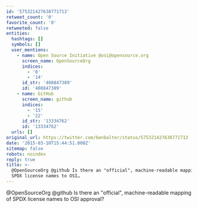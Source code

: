 ```yaml
---
id: '575321427638771713'
retweet_count: '0'
favorite_count: '0'
retweeted: false
entities:
  hashtags: []
  symbols: []
  user_mentions:
    - name: Open Source Initiative @osi@opensource.org
      screen_name: OpenSourceOrg
      indices:
        - '0'
        - '14'
      id_str: '408847389'
      id: '408847389'
    - name: GitHub
      screen_name: github
      indices:
        - '15'
        - '22'
      id_str: '13334762'
      id: '13334762'
  urls: []
original_url: https://twitter.com/benbalter/status/575321427638771713
date: '2015-03-10T15:44:51.000Z'
sitemap: false
robots: noindex
reply: true
title: >-
  @OpenSourceOrg @github Is there an "official", machine-readable mapping of
  SPDX license names to OSI…
---
```


@OpenSourceOrg @github Is there an "official", machine-readable mapping of SPDX license names to OSI approval?